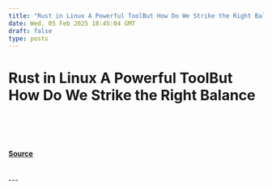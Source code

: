```yaml
---
title: "Rust in Linux A Powerful ToolBut How Do We Strike the Right Balance"
date: Wed, 05 Feb 2025 18:45:04 GMT
draft: false
type: posts
---
```

# Rust in Linux A Powerful ToolBut How Do We Strike the Right Balance

<br/>

<br/>

<br/>


#### [Source](https://hackernoon.com/rust-in-linux-a-powerful-toolbut-how-do-we-strike-the-right-balance?source=rss)

<br/>
---
